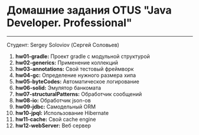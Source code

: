 # Домашние задания OTUS "Java Developer. Professional"

---

Студент:
Sergey Soloviov (Сергей Соловьев)

1) **hw01-gradle:** Проект gradle с модульной структурой
2) **hw02-generics:** Применение коллекций
3) **hw03-annotations:** Свой тестовый фреймворк
4) **hw04-gc:** Определение нужного размера хипа
5) **hw05-byteCodes:** Автоматическое логирование
6) **hw06-solid:** Эмулятор банкомата
7) **hw07-structuralPatterns:** Обработчик сообщений
8) **hw08-io:** Обработчик json-ов
9) **hw09-jdbc:** Самодельный ORM
10) **hw10-jpql:** Использование Hibernate
11) **hw11-cache:** Свой cache engine
12) **hw12-webServer:** Веб сервер